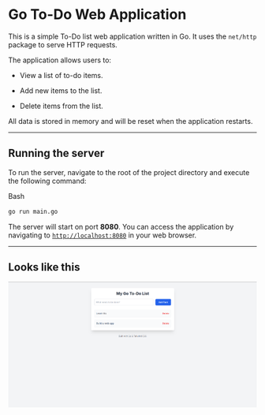 

# Go To-Do Web Application

This is a simple To-Do list web application written in Go. It uses the `net/http` package to serve HTTP requests.

The application allows users to:

* View a list of to-do items.
    
* Add new items to the list.
    
* Delete items from the list.
    

All data is stored in memory and will be reset when the application restarts.

---


## Running the server

To run the server, navigate to the root of the project directory and execute the following command:

Bash

```bash
go run main.go
```

The server will start on port **8080**. You can access the application by navigating to [`http://localhost:8080`](http://localhost:8080) in your web browser.

---
## Looks like this

![Website](static/images/image.png)